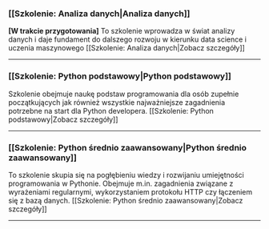 ### [[Szkolenie: Analiza danych|Analiza danych]]
**[W trakcie przygotowania]**
To szkolenie wprowadza w świat analizy danych i daje fundament do dalszego rozwoju w kierunku data science i uczenia maszynowego
[[Szkolenie: Analiza danych|Zobacz szczegóły]]

----
### [[Szkolenie: Python podstawowy|Python podstawowy]]
Szkolenie obejmuje naukę podstaw programowania dla osób zupełnie początkujących jak również wszystkie najważniejsze zagadnienia potrzebne na start dla Python developera.
[[Szkolenie: Python podstawowy|Zobacz szczegóły]]

----
### [[Szkolenie: Python średnio zaawansowany|Python średnio zaawansowany]]
To szkolenie skupia się na pogłębieniu wiedzy i rozwijaniu umiejętności programowania w Pythonie. Obejmuje m.in. zagadnienia związane z wyrażeniami regularnymi, wykorzystaniem protokołu HTTP czy łączeniem się z bazą danych.
[[Szkolenie: Python średnio zaawansowany|Zobacz szczegóły]]

----
